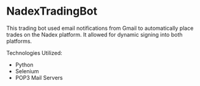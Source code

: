 # NadexTradingBot
This trading bot used email notifications from Gmail to automatically place trades on the Nadex platform. It allowed for dynamic signing into both platforms.

Technologies Utilized:
- Python
- Selenium
- POP3 Mail Servers
